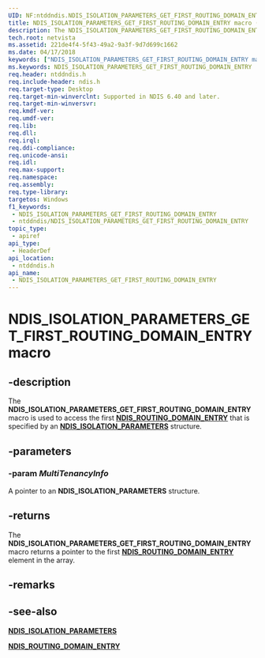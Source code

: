 ```yaml
---
UID: NF:ntddndis.NDIS_ISOLATION_PARAMETERS_GET_FIRST_ROUTING_DOMAIN_ENTRY
title: NDIS_ISOLATION_PARAMETERS_GET_FIRST_ROUTING_DOMAIN_ENTRY macro (ntddndis.h)
description: The NDIS_ISOLATION_PARAMETERS_GET_FIRST_ROUTING_DOMAIN_ENTRY macro is used to access the first NDIS_ROUTING_DOMAIN_ENTRY that is specified by an NDIS_ISOLATION_PARAMETERS structure.
tech.root: netvista
ms.assetid: 221de4f4-5f43-49a2-9a3f-9d7d699c1662
ms.date: 04/17/2018
keywords: ["NDIS_ISOLATION_PARAMETERS_GET_FIRST_ROUTING_DOMAIN_ENTRY macro"]
ms.keywords: NDIS_ISOLATION_PARAMETERS_GET_FIRST_ROUTING_DOMAIN_ENTRY
req.header: ntddndis.h
req.include-header: ndis.h
req.target-type: Desktop
req.target-min-winverclnt: Supported in NDIS 6.40 and later.
req.target-min-winversvr: 
req.kmdf-ver: 
req.umdf-ver: 
req.lib: 
req.dll: 
req.irql: 
req.ddi-compliance: 
req.unicode-ansi: 
req.idl: 
req.max-support: 
req.namespace: 
req.assembly: 
req.type-library: 
targetos: Windows
f1_keywords:
 - NDIS_ISOLATION_PARAMETERS_GET_FIRST_ROUTING_DOMAIN_ENTRY
 - ntddndis/NDIS_ISOLATION_PARAMETERS_GET_FIRST_ROUTING_DOMAIN_ENTRY
topic_type:
 - apiref
api_type:
 - HeaderDef
api_location:
 - ntddndis.h
api_name:
 - NDIS_ISOLATION_PARAMETERS_GET_FIRST_ROUTING_DOMAIN_ENTRY
---
```


# NDIS_ISOLATION_PARAMETERS_GET_FIRST_ROUTING_DOMAIN_ENTRY macro


## -description

The **NDIS_ISOLATION_PARAMETERS_GET_FIRST_ROUTING_DOMAIN_ENTRY** macro is used to access the first [**NDIS_ROUTING_DOMAIN_ENTRY**](ns-ntddndis-_ndis_routing_domain_entry.md) that is specified by an [**NDIS_ISOLATION_PARAMETERS**](ns-ntddndis-_ndis_isolation_parameters.md) structure.

## -parameters

### -param _MultiTenancyInfo_

A pointer to an **NDIS_ISOLATION_PARAMETERS** structure.

## -returns

The **NDIS_ISOLATION_PARAMETERS_GET_FIRST_ROUTING_DOMAIN_ENTRY** macro returns a pointer to the first [**NDIS_ROUTING_DOMAIN_ENTRY**](ns-ntddndis-_ndis_routing_domain_entry.md) element in the array.

## -remarks

## -see-also

[**NDIS_ISOLATION_PARAMETERS**](ns-ntddndis-_ndis_isolation_parameters.md)

[**NDIS_ROUTING_DOMAIN_ENTRY**](ns-ntddndis-_ndis_routing_domain_entry.md)

